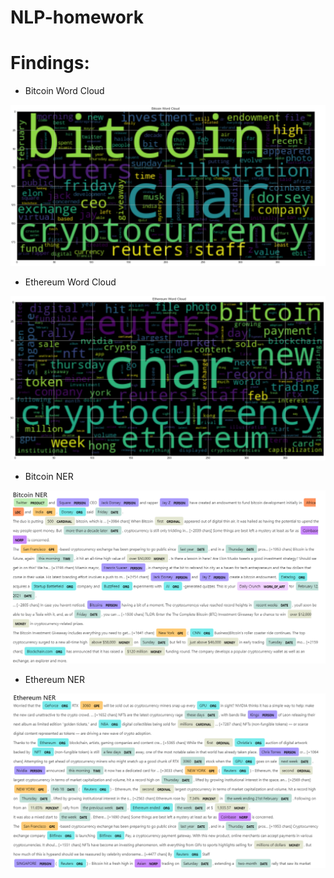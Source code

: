 # NLP-homework

# Findings:

- Bitcoin Word Cloud

![Bitcoin Word Cloud](https://github.com/eayca/NLP-homework/blob/main/images/bitcoin_words.png?raw=true)

- Ethereum Word Cloud

![Ethereum Word Cloud](https://github.com/eayca/NLP-homework/blob/main/images/ethereum_words.png?raw=true)

- Bitcoin NER 

![Bitcoin NER](https://github.com/eayca/NLP-homework/blob/main/images/bitcoin_ner.png?raw=true)

- Ethereum NER 

![Ethereum NER](https://github.com/eayca/NLP-homework/blob/main/images/ethereum_ner.png?raw=true)



